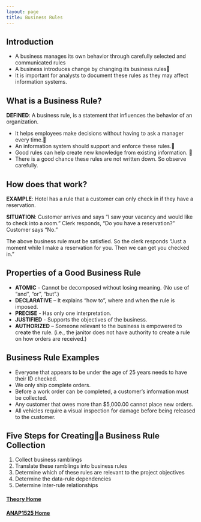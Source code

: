 ```yaml
---
layout: page
title: Business Rules
---
```


## Introduction
* A business manages its own behavior through carefully selected and communicated rules
* A business introduces change by changing its business rules
* It is important for analysts to document these rules as they may affect information systems.

## What is a Business Rule?
**DEFINED**:  A business rule, is a statement that influences the behavior of an organization.
* It helps employees make decisions without having to ask a manager every time.
* An information system should support and enforce these rules.
* Good rules can help create new knowledge from existing information.  
* There is a good chance these rules are not written down.  So observe carefully.

## How does that work?
**EXAMPLE**: 
Hotel has a rule that a customer can only check in if they have a reservation.

**SITUATION**: 
Customer arrives and says “I saw your vacancy and would like to check into a room.”
Clerk responds, “Do you have a reservation?”
Customer says “No.”

The above business rule must be satisfied. So the clerk responds “Just a moment while I make a reservation for you.  Then we can get you checked in.”

## Properties of a Good Business Rule
* **ATOMIC** - Cannot be decomposed without losing meaning. (No use of “and”, “or”, “but”.)
* **DECLARATIVE** – It explains “how to”, where and when the rule is imposed.
* **PRECISE** - Has only one interpretation.
* **JUSTIFIED** - Supports the objectives of the  business.
* **AUTHORIZED** – Someone relevant to the business is empowered to create the rule.  (i.e., the janitor does not have authority to create a rule on how orders are received.)

## Business Rule Examples
* Everyone  that appears to be under the age of 25 years needs to have their ID checked.
* We only ship complete orders.
* Before a work order can be completed, a customer’s information must be collected.
* Any customer that owes more than $5,000.00 cannot place new orders.
* All vehicles require a visual inspection for damage before being released to the customer.

## Five Steps for Creatinga Business Rule Collection
1. Collect business ramblings
2.  Translate these ramblings into business rules
3.  Determine which of these rules are relevant to the project objectives 
4.  Determine the data-rule dependencies
5.  Determine inter-rule relationships

#### [Theory Home](index.md)
#### [ANAP1525 Home](../)